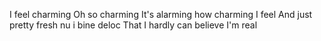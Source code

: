 I feel charming
Oh so charming
It's alarming how charming I feel
And just pretty fresh nu i bine deloc 
That I hardly can believe I'm real
